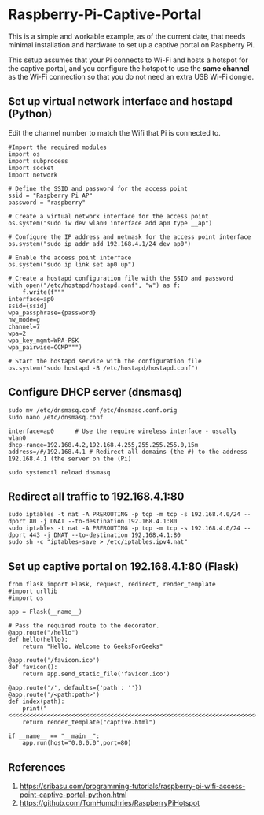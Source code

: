 # Raspberry-Pi-Captive-Portal
This is a simple and workable example, as of the current date, that needs minimal installation and hardware to set up a captive portal on Raspberry Pi.

This setup assumes that your Pi connects to Wi-Fi and hosts a hotspot for the captive portal, and you configure the hotspot to use the **same channel** as the Wi-Fi connection so that you do not need an extra USB Wi-Fi dongle.

## Set up virtual network interface and hostapd (Python)
Edit the channel number to match the Wifi that Pi is connected to.
```
#Import the required modules
import os
import subprocess
import socket
import network

# Define the SSID and password for the access point
ssid = "Raspberry Pi AP"
password = "raspberry"

# Create a virtual network interface for the access point
os.system("sudo iw dev wlan0 interface add ap0 type __ap")

# Configure the IP address and netmask for the access point interface
os.system("sudo ip addr add 192.168.4.1/24 dev ap0")

# Enable the access point interface
os.system("sudo ip link set ap0 up")

# Create a hostapd configuration file with the SSID and password
with open("/etc/hostapd/hostapd.conf", "w") as f:
    f.write(f"""
interface=ap0
ssid={ssid}
wpa_passphrase={password}
hw_mode=g
channel=7
wpa=2
wpa_key_mgmt=WPA-PSK
wpa_pairwise=CCMP""")

# Start the hostapd service with the configuration file
os.system("sudo hostapd -B /etc/hostapd/hostapd.conf")
```

## Configure DHCP server (dnsmasq)

```
sudo mv /etc/dnsmasq.conf /etc/dnsmasq.conf.orig
sudo nano /etc/dnsmasq.conf
```
```
interface=ap0      # Use the require wireless interface - usually wlan0
dhcp-range=192.168.4.2,192.168.4.255,255.255.255.0,15m
address=/#/192.168.4.1 # Redirect all domains (the #) to the address 192.168.4.1 (the server on the (Pi)
```
```
sudo systemctl reload dnsmasq
```
## Redirect all traffic to 192.168.4.1:80
```
sudo iptables -t nat -A PREROUTING -p tcp -m tcp -s 192.168.4.0/24 --dport 80 -j DNAT --to-destination 192.168.4.1:80
sudo iptables -t nat -A PREROUTING -p tcp -m tcp -s 192.168.4.0/24 --dport 443 -j DNAT --to-destination 192.168.4.1:80
sudo sh -c "iptables-save > /etc/iptables.ipv4.nat"
```

## Set up captive portal on 192.168.4.1:80 (Flask)
```
from flask import Flask, request, redirect, render_template
#import urllib
#import os

app = Flask(__name__)

# Pass the required route to the decorator.
@app.route("/hello")
def hello(hello):
    return "Hello, Welcome to GeeksForGeeks"

@app.route('/favicon.ico')
def favicon():
    return app.send_static_file('favicon.ico')

@app.route('/', defaults={'path': ''})
@app.route('/<path:path>')
def index(path):
    print("<<<<<<<<<<<<<<<<<<<<<<<<<<<<<<<<<<<<<<<<<<<<<<<<<<<<<<<<<<<<<<<<<<<<<<<")
    return render_template("captive.html")

if __name__ == "__main__":
    app.run(host="0.0.0.0",port=80) 

```

## References
1. https://sribasu.com/programming-tutorials/raspberry-pi-wifi-access-point-captive-portal-python.html
1. https://github.com/TomHumphries/RaspberryPiHotspot
